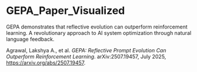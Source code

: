 # GEPA_Paper_Visualized
GEPA demonstrates that reflective evolution can outperform reinforcement learning. A revolutionary approach to AI system optimization through natural language feedback.

Agrawal, Lakshya A., et al. *GEPA: Reflective Prompt Evolution Can Outperform Reinforcement Learning*. arXiv:2507.19457, July 2025, https://arxiv.org/abs/2507.19457.
